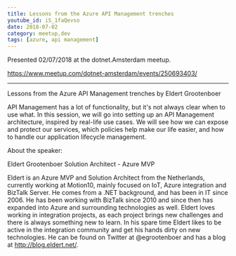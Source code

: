 ```yaml
---
title: Lessons from the Azure API Management trenches
youtube_id: iS_1faQevso
date: 2018-07-02
category: meetup,dev
tags: [azure, api management]
---
```


Presented 02/07/2018 at the dotnet.Amsterdam meetup.

https://www.meetup.com/dotnet-amsterdam/events/250693403/

---

Lessons from the Azure API Management trenches by Eldert Grootenboer

API Management has a lot of functionality, but it's not always clear when to use what. In this session, we will go into setting up an API Management architecture, inspired by real-life use cases. We will see how we can expose and protect our services, which policies help make our life easier, and how to handle our application lifecycle management.

About the speaker:

Eldert Grootenboer
Solution Architect - Azure MVP

Eldert is an Azure MVP and Solution Architect from the Netherlands, currently working at Motion10, mainly focused on IoT, Azure integration and BizTalk Server. He comes from a .NET background, and has been in IT since 2006. He has been working with BizTalk since 2010 and since then has expanded into Azure and surrounding technologies as well. Eldert loves working in integration projects, as each project brings new challenges and there is always something new to learn. In his spare time Eldert likes to be active in the integration community and get his hands dirty on new technologies. He can be found on Twitter at @egrootenboer and has a blog at http://blog.eldert.net/.